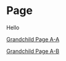 Page
===============

Hello

[Grandchild Page A-A](testReadAllPages_Nested_A-A.md)

[Grandchild Page A-B](testReadAllPages_Nested_A-B.md)


